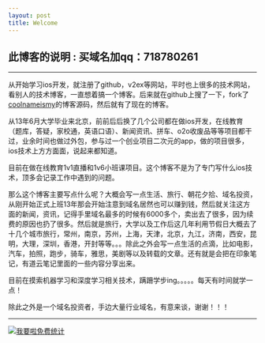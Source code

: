 ```yaml
---
layout: post
title: Welcome
---
```


## 此博客的说明 : 买域名加qq：718780261
----

从开始学习ios开发，就注册了github，v2ex等网站，平时也上很多的技术网站，看别人的技术博客，一直想着搞一个博客。后来就在github上搜了一下，fork了 [coolnameismy](https://github.com/coolnameismy/coolnameismy.github.io)的博客源码，然后就有了现在的博客。

从13年6月大学毕业来北京，前前后后换了几个公司都在做ios开发，在线教育（题库，答疑，家校通，英语口语）、新闻资讯、拼车、o2o收废品等等项目都干过，业余时间也做过外包，参与过一个创业项目二次元的app，做的项目很多，ios技术上方方面面，说起来都知道。

目前在做在线教育1v1直播和1v6小班课项目。这个博客不是为了专门写什么ios技术，顶多会记录工作中遇到的问题。

那么这个博客主要写点什么呢？大概会写一点生活、旅行、朝花夕拾、域名投资，从刚开始正式上班13年那会开始注意到域名居然也可以赚到钱，然后就关注这方面的新闻，资讯，记得手里域名最多的时候有6000多个，卖出去了很多，因为续费的原因也扔了很多。然后就是旅行，大学以及工作后这几年利用节假日大概去了十几个城市旅行，常州，南京，苏州，上海，天津，北京，九江，济南，西安，昆明，大理，深圳，香港，开封等等。。。除此之外会写一点生活的点滴，比如电影，汽车，拍照，跑步，骑车，雅思，美剧等以及转载的文章。还有就是会把在印象笔记，有道云笔记里面的一些内容分享出来。


目前在摸索机器学习和深度学习相关技术，蹒跚学步ing。。。。。每天有时间就学一点！

除此之外是一个域名投资者，手边大量行业域名，有意来谈，谢谢！！！

---
<script type="text/javascript" src="//js.users.51.la/19729201.js"></script>

<script language="javascript" type="text/javascript" src="//js.users.51.la/19176892.js"></script>
<noscript><a href="//www.51.la/?19176892" target="_blank"><img alt="&#x6211;&#x8981;&#x5566;&#x514D;&#x8D39;&#x7EDF;&#x8BA1;" src="//img.users.51.la/19176892.asp" style="border:none" /></a></noscript>

